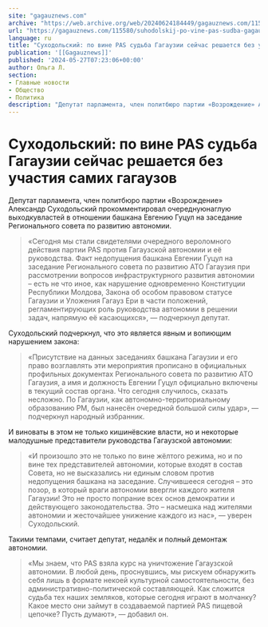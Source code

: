 ```yaml
---
site: "gagauznews.com"
archive: "https://web.archive.org/web/20240624184449/gagauznews.com/115580/suhodolskij-po-vine-pas-sudba-gagauzii-sejchas-reshaetsya-bez-uchastiya-samih-gagauzov.html"
url: "https://gagauznews.com/115580/suhodolskij-po-vine-pas-sudba-gagauzii-sejchas-reshaetsya-bez-uchastiya-samih-gagauzov.html"
language: ru
title: "Суходольский: по вине PAS судьба Гагаузии сейчас решается без участия самих гагаузов"
publication: '[[Gagauznews]]'
published: '2024-05-27T07:23:06+00:00'
author: Ольга Л.
section:
- Главные новости
- Общество
- Политика
description: "Депутат парламента, член политбюро партии «Возрождение» Александр Суходольский прокомментировал очередную наглую выходку властей в отношении башкана Евгению Гуцул на заседание Регионального совета по развитию автономии. «Сегодня мы стали свидетелями очередного вероломного действия партии PAS против Гагаузской автономии и её руководства. Факт недопущения башкана Евгении Гуцул на заседание Регионального совета по развитию АТО Гагаузия при рассмотрении вопросов инфраструктурного развития автономии – есть не что иное, как нарушение одновременно Конституции Республики Молдова, Закона об особом правовом статусе Гагаузии и Уложения Гагауз Ери в части положений, регламентирующих роль руководства автономии в решении задач, напрямую её касающихся», — подчеркнул депутат. Суходольский подчеркнул, что это […]"
---
```


# Суходольский: по вине PAS судьба Гагаузии сейчас решается без участия самих гагаузов

Депутат парламента, член политбюро партии «Возрождение» Александр Суходольский прокомментировал очереднуюнаглую выходкувластей в отношении башкана Евгению Гуцул на заседание Регионального совета по развитию автономии.

> «Сегодня мы стали свидетелями очередного вероломного действия партии PAS против Гагаузской автономии и её руководства. Факт недопущения башкана Евгении Гуцул на заседание Регионального совета по развитию АТО Гагаузия при рассмотрении вопросов инфраструктурного развития автономии – есть не что иное, как нарушение одновременно Конституции Республики Молдова, Закона об особом правовом статусе Гагаузии и Уложения Гагауз Ери в части положений, регламентирующих роль руководства автономии в решении задач, напрямую её касающихся», — подчеркнул депутат.

Суходольский подчеркнул, что это является явным и вопиющим нарушением закона:

> «Присутствие на данных заседаниях башкана Гагаузии и его право возглавлять эти мероприятия прописано в официальных профильных документах Регионального совета по развитию АТО Гагаузия, а имя и должность Евгении Гуцул официально включены в текущий состав органа. Что сегодня случилось, сказать несложно. По Гагаузии, как автономно-территориальному образованию РМ, был нанесён очередной большой силы удар», — подчеркнул народный избранник.

И виноваты в этом не только кишинёвские власти, но и некоторые малодушные представители руководства Гагаузской автономии:

> «И произошло это не только по вине жёлтого режима, но и по вине тех представителей автономии, которые входят в состав Совета, но не высказались ни единым словом против недопущения башкана на заседание. Случившееся сегодня – это позор, в который враги автономии ввергли каждого жителя Гагаузии! Это не просто попрание всех основ демократии и действующего законодательства. Это – насмешка над жителями автономии и жесточайшее унижение каждого из нас», — уверен Суходольский.

Такими темпами, считает депутат, недалёк и полный демонтаж автономии.

> «Мы знаем, что PAS взяла курс на уничтожение Гагаузской автономии. В любой день, проснувшись, мы рискуем обнаружить себя лишь в формате некоей культурной самостоятельности, без административно-политической составляющей. Как сложится судьба тех наших земляков, которые сегодня играют в молчанку? Какое место они займут в создаваемой партией PAS пищевой цепочке? Пусть думают», — добавил он.